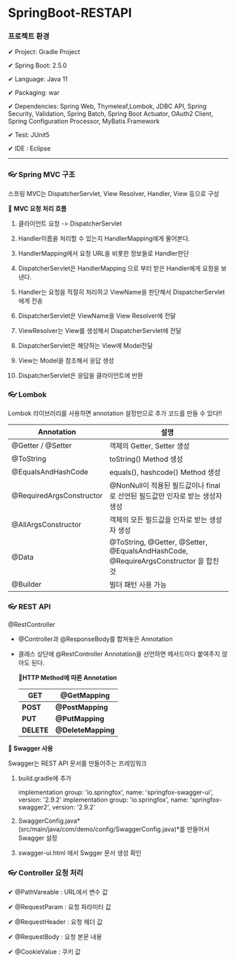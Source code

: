 # SpringBoot-RESTAPI

### 프로젝트 환경

✔ Project: Gradle Project

✔ Spring Boot: 2.5.0

✔ Language: Java 11

✔ Packaging: war

✔ Dependencies: Spring Web, Thymeleaf,Lombok, JDBC API, Spring Security, Validation, Spring Batch, Spring Boot Actuator, OAuth2 Client, Spring Configuration Processor, MyBatis Framework

✔ Test: JUnit5

✔ IDE : Eclipse  



-------------------------------

### 👓 Spring MVC 구조

스프링 MVC는 DispatcherServlet, View Resolver, Handler, View 등으로 구성

🎈 **MVC 요청 처리 흐름**

1. 클라이언트 요청 -> DispatcherServlet

2. Handler이름을 처리할 수 있는지 HandlerMapping에게 물어본다. 

3. HandlerMapping에서 요청 URL을 비롯한 정보들로 Handler판단

4. DispatcherServlet은 HandlerMapping 으로 부터 받은 Handler에게 요청을 보낸다.

5. Handler는 요청을 적절히 처리하고 ViewName을 판단해서 DispatcherServlet에게 전송

6. DispatcherServlet은 ViewName을 View Resolver에 전달

7. ViewResolver는 View를 생성해서 DispatcherServlet에 전달

8. DispatcherServlet은 해당하는 View에 Model전달

9. View는 Model을 참조해서 응답 생성

10. DispatcherServlet은 응답을 클라이언트에 반환

    

### 👓 Lombok

Lombok 라이브러리를 사용하면 annotation 설정만으로 추가 코드를 만들 수 있다!!

| Annotation               | 설명                                                         |
| ------------------------ | ------------------------------------------------------------ |
| @Getter / @Setter        | 객체의 Getter, Setter 생성                                   |
| @ToString                | toString() Method 생성                                       |
| @EqualsAndHashCode       | equals(), hashcode() Method 생성                             |
| @RequiredArgsConstructor | @NonNull이 적용된 필드값이나 final로 선언된 필드값만 인자로 받는 생성자 생성 |
| @AllArgsConstructor      | 객체의 모든 필드값을 인자로 받는 생성자 생성                 |
| @Data                    | @ToString, @Getter, @Setter, @EqualsAndHashCode, @RequireArgsConstructor 을 합친것 |
| @Builder                 | 빌더 패턴 사용 가능                                          |



### 👓 REST API

@RestController 

 - @Controller과 @ResponseBody를 합쳐놓은 Annotation

 - 클래스 상단에 @RestController Annotation을 선언하면 메서드마다 붙여주지 않아도 된다.

   

   **🎈HTTP Method에 따른 Annotation**

   | GET        | @GetMapping        |
   | ---------- | ------------------ |
   | **POST**   | **@PostMapping**   |
   | **PUT**    | **@PutMapping**    |
   | **DELETE** | **@DeleteMapping** |



**📢 Swagger 사용**

Swagger는 REST API 문서를 만들어주는 프레임워크

1. build.gradle에 추가

	implementation group: 'io.springfox', name: 'springfox-swagger-ui', version: '2.9.2'
	implementation group: 'io.springfox', name: 'springfox-swagger2', version: '2.9.2'

2. SwaggerConfig.java*(src/main/java/com/demo/config/SwaggerConfig.java)*를 만들어서 Swagger 설정
3. swagger-ui.html 에서 Swgger 문서 생성 확인



### 👓 Controller 요청 처리

✔ @PathVareable : URL에서 변수 값

✔ @RequestParam : 요청 파라미터 값

✔ @RequestHeader : 요청 헤더 값

✔ @RequestBody : 요청 본문 내용 

✔ @CookieValue :  쿠키 값